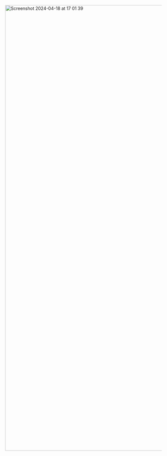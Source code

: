 <img width="1437" alt="Screenshot 2024-04-18 at 17 01 39" src="https://github.com/HesamFarjad/Workout_Tracking/assets/81914229/6ff20cf4-052a-4ce2-9ca2-8caf7771a9d8">
